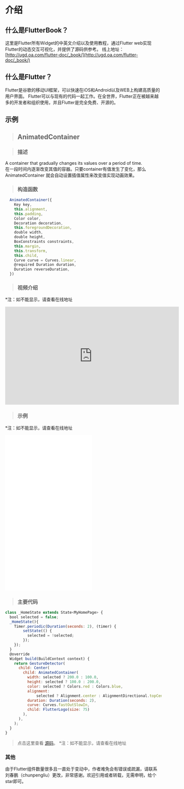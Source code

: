 # 介绍

## 什么是FlutterBook？
这里是Flutter所有Widget的中英文介绍以及使用教程，通过Flutter web实现Flutter的动态交互可视化，并提供了源码供参考。
线上地址：[http://ugd.oa.com/flutter-doc/_book/](http://ugd.oa.com/flutter-doc/_book/)

## 什么是Flutter？
Flutter是谷歌的移动UI框架，可以快速在iOS和Android以及WEB上构建高质量的用户界面。 Flutter可以与现有的代码一起工作。在全世界，Flutter正在被越来越多的开发者和组织使用，并且Flutter是完全免费、开源的。



## 示例

> ## AnimatedContainer

>### 描述
A container that gradually changes its values over a period of time.  
在一段时间内逐渐改变其值的容器。只要container有值发生了变化，那么 AnimatedContainer 就会自动设置插值属性来改变值实现动画效果。

>### 构造函数
```javascript
  AnimatedContainer({
    Key key,
    this.alignment,
    this.padding,
    Color color,
    Decoration decoration,
    this.foregroundDecoration,
    double width,
    double height,
    BoxConstraints constraints,
    this.margin,
    this.transform,
    this.child,
    Curve curve = Curves.linear,
    @required Duration duration,
    Duration reverseDuration,
  })
```

>### 视频介绍
*注：如不能显示，请查看在线地址
<iframe width="560" height="315" src="https://www.youtube.com/embed/yI-8QHpGIP4" frameborder="0" allow="accelerometer; autoplay; encrypted-media; gyroscope; picture-in-picture" allowfullscreen></iframe>


>### 示例
*注：如不能显示，请查看在线地址  
<iframe src="./widgets/animatedcontainer/web/index.html" width="280px" height="500px" frameborder="0" scrolling="no"></iframe>

>### 主要代码
```javascript
class _HomeState extends State<MyHomePage> {
  bool selected = false;
  _HomeState(){
    Timer.periodic(Duration(seconds: 2), (timer) {
        setState(() {
          selected = !selected;
        });
    });
  }
  @override
  Widget build(BuildContext context) {
    return GestureDetector(
      child: Center(
        child: AnimatedContainer(
          width: selected ? 200.0 : 100.0,
          height: selected ? 100.0 : 200.0,
          color: selected ? Colors.red : Colors.blue,
          alignment:
              selected ? Alignment.center : AlignmentDirectional.topCenter,
          duration: Duration(seconds: 2),
          curve: Curves.fastOutSlowIn,
          child: FlutterLogo(size: 75)
        ),
      ),
    );
  }
}
```

>点击这里查看 [源码](./web/main.dart)。
*注：如不能显示，请查看在线地址  

### 其他
由于Flutter组件数量很多且一直处于变动中，作者难免会有错误或疏漏，请联系刘春鹏（chunpengliu）更改，非常感谢。欢迎引用或者转载，无需申明，给个star即可。
